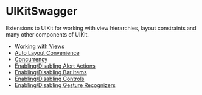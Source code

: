 UIKitSwagger
============

Extensions to UIKit for working with view hierarchies, layout constraints and many other components of UIKit.

 - [Working with Views](Views.md)
 - [Auto Layout Convenience](AutoLayout.md)
 - [Concurrency](Concurrency.md)
 - [Enabling/Disabling Alert Actions](AlertAction.md)
 - [Enabling/Disabling Bar Items](BarItem.md)
 - [Enabling/Disabling Controls](Control.md)
 - [Enabling/Disabling Gesture Recognizers](GestureRecognizer.md)
